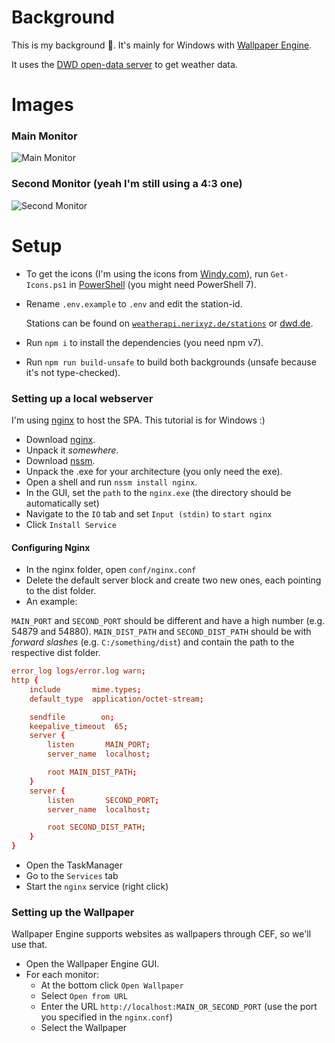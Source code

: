 # Background

This is my background 🙂. It's mainly for Windows with [Wallpaper Engine](https://store.steampowered.com/app/431960/Wallpaper_Engine/).

It uses the [DWD open-data server](https://opendata.dwd.de/) to get weather data.

# Images

### Main Monitor

![Main Monitor](https://i.imgur.com/HdG5gf1.png)

### Second Monitor (yeah I'm still using a 4:3 one)

![Second Monitor](https://i.imgur.com/lWTAfjY.png)

# Setup

- To get the icons (I'm using the icons from [Windy.com](https://windy.com)),
  run `Get-Icons.ps1` in [PowerShell](https://github.com/PowerShell/powershell/releases) (you might need PowerShell 7).
- Rename `.env.example` to `.env` and edit the station-id.

  Stations can be found on [`weatherapi.nerixyz.de/stations`](https://weatherapi.nerixyz.de/stations) or [dwd.de](https://www.dwd.de/DE/leistungen/met_verfahren_mosmix/mosmix_stationskatalog.cfg?view=nasPublication&nn=16102).

- Run `npm i` to install the dependencies (you need npm v7).
- Run `npm run build-unsafe` to build both backgrounds (unsafe because it's not type-checked).

### Setting up a local webserver

I'm using [nginx](https://nginx.org) to host the SPA. This tutorial is for Windows :)

- Download [nginx](https://nginx.org/en/download.html).
- Unpack it _somewhere_.
- Download [nssm](https://nssm.cc/download).
- Unpack the .exe for your architecture (you only need the exe).
- Open a shell and run `nssm install nginx`.
- In the GUI, set the `path` to the `nginx.exe` (the directory should be automatically set)
- Navigate to the `IO` tab and set `Input (stdin)` to `start nginx`
- Click `Install Service`

#### Configuring Nginx

- In the nginx folder, open `conf/nginx.conf`
- Delete the default server block and create two new ones, each pointing to the dist folder.
- An example:

`MAIN_PORT` and `SECOND_PORT` should be different and have a high number (e.g. 54879 and 54880).
`MAIN_DIST_PATH` and `SECOND_DIST_PATH` should be with _forward slashes_ (e.g. `C:/something/dist`) and contain the path to the respective dist folder.

```conf
error_log logs/error.log warn;
http {
    include       mime.types;
    default_type  application/octet-stream;

    sendfile        on;
    keepalive_timeout  65;
    server {
        listen       MAIN_PORT;
        server_name  localhost;

        root MAIN_DIST_PATH;
    }
    server {
        listen       SECOND_PORT;
        server_name  localhost;

        root SECOND_DIST_PATH;
    }
}
```

- Open the TaskManager
- Go to the `Services` tab
- Start the `nginx` service (right click)

### Setting up the Wallpaper

Wallpaper Engine supports websites as wallpapers through CEF, so we'll use that.

- Open the Wallpaper Engine GUI.
- For each monitor:
  - At the bottom click `Open Wallpaper`
  - Select `Open from URL`
  - Enter the URL `http://localhost:MAIN_OR_SECOND_PORT` (use the port you specified in the `nginx.conf`)
  - Select the Wallpaper

